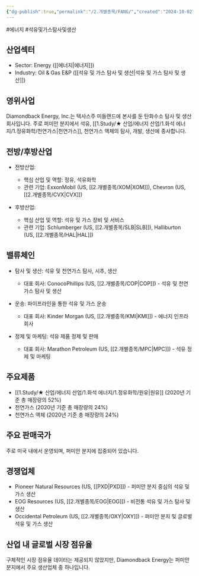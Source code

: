 ```yaml
---
{"dg-publish":true,"permalink":"/2.개별종목/FANG/","created":"2024-10-02T22:26:49.171+09:00","updated":"2025-07-29T21:37:04.646+09:00"}
---
```


#에너지 #석유및가스탐사및생산 

## 산업섹터

- Sector: Energy ([[에너지\|에너지]])
- Industry: Oil & Gas E&P ([[석유 및 가스 탐사 및 생산\|석유 및 가스 탐사 및 생산]])

## 영위사업

Diamondback Energy, Inc.는 텍사스주 미들랜드에 본사를 둔 탄화수소 탐사 및 생산 회사입니다. 주로 퍼미안 분지에서 석유, [[1.Study/★ 산업/에너지 산업/1.화석 에너지/1.정유화학/천연가스\|천연가스]], 천연가스 액체의 탐사, 개발, 생산에 종사합니다.

## 전방/후방산업

- 전방산업:
    
    - 핵심 산업 및 역할: 정유, 석유화학
    - 관련 기업: ExxonMobil (US, [[2.개별종목/XOM\|XOM]]), Chevron (US, [[2.개별종목/CVX\|CVX]])
    
- 후방산업:
    
    - 핵심 산업 및 역할: 석유 및 가스 장비 및 서비스
    - 관련 기업: Schlumberger (US, [[2.개별종목/SLB\|SLB]]), Halliburton (US, [[2.개별종목/HAL\|HAL]])
    

## 밸류체인

- 탐사 및 생산: 석유 및 천연가스 탐사, 시추, 생산
    
    - 대표 회사: ConocoPhillips (US, [[2.개별종목/COP\|COP]]) - 석유 및 천연가스 탐사 및 생산
    
- 운송: 파이프라인을 통한 석유 및 가스 운송
    
    - 대표 회사: Kinder Morgan (US, [[2.개별종목/KMI\|KMI]]) - 에너지 인프라 회사
    
- 정제 및 마케팅: 석유 제품 정제 및 판매
    
    - 대표 회사: Marathon Petroleum (US, [[2.개별종목/MPC\|MPC]]) - 석유 정제 및 마케팅
    

## 주요제품

- [[1.Study/★ 산업/에너지 산업/1.화석 에너지/1.정유화학/원유\|원유]] (2020년 기준 총 매장량의 52%)
- 천연가스 (2020년 기준 총 매장량의 24%)
- 천연가스 액체 (2020년 기준 총 매장량의 24%)

## 주요 판매국가

주로 미국 내에서 운영되며, 퍼미안 분지에 집중되어 있습니다.

## 경쟁업체

- Pioneer Natural Resources (US, [[PXD\|PXD]]) - 퍼미안 분지 중심의 석유 및 가스 생산
- EOG Resources (US, [[2.개별종목/EOG\|EOG]]) - 비전통 석유 및 가스 탐사 및 생산
- Occidental Petroleum (US, [[2.개별종목/OXY\|OXY]]) - 퍼미안 분지 및 글로벌 석유 및 가스 생산

## 산업 내 글로벌 시장 점유율

구체적인 시장 점유율 데이터는 제공되지 않았지만, Diamondback Energy는 퍼미안 분지에서 주요 생산업체 중 하나입니다.